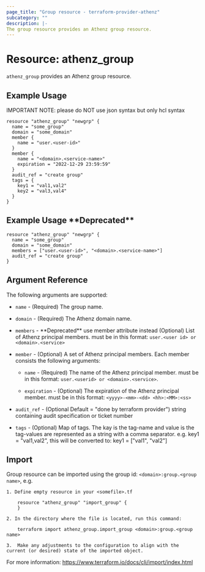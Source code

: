```yaml
---
page_title: "Group resource - terraform-provider-athenz"
subcategory: ""
description: |-
The group resource provides an Athenz group resource.
---
```


# Resource: athenz_group

`athenz_group` provides an Athenz group resource.

## Example Usage

IMPORTANT NOTE: please do NOT use json syntax but only hcl syntax

```hcl
resource "athenz_group" "newgrp" {
  name = "some_group"
  domain = "some_domain"
  member {
    name = "user.<user-id>"
  }
  member {
    name = "<domain>.<service-name>"
    expiration = "2022-12-29 23:59:59"
  }
  audit_ref = "create group"
  tags = {
    key1 = "val1,val2"
    key2 = "val3,val4"
  }
}
```

## Example Usage \*\*Deprecated**

```hcl
resource "athenz_group" "newgrp" {
  name = "some_group"
  domain = "some_domain"
  members = ["user.<user-id>", "<domain>.<service-name>"]
  audit_ref = "create group"
}
```

## Argument Reference

The following arguments are supported:

- `name` - (Required) The group name.


- `domain` - (Required) The Athenz domain name.


- `members` - \*\*Deprecated** use member attribute instead (Optional) List of Athenz principal members. must be in this format: `user.<user id> or <domain>.<service>`


- `member` - (Optional) A set of Athenz principal members. Each member consists the following arguments:

    - `name` - (Required) The name of the Athenz principal member. must be in this format: `user.<userid> or <domain>.<service>`.

    - `expiration` - (Optional) The expiration of the Athenz principal member. must be in this format: `<yyyy>-<mm>-<dd> <hh>:<MM>:<ss>`


- `audit_ref` - (Optional Default = "done by terraform provider")  string containing audit specification or ticket number

- `tags` - (Optional) Map of tags. The kay is the tag-name and value is the tag-values are represented as a string with a comma separator. e.g. key1 = "val1,val2", this will be converted to: key1 = ["val1", "val2"]

## Import
Group resource can be imported using the group id: `<domain>:group.<group name>`, e.g.

```hcl
1. Define empty resource in your <somefile>.tf

    resource "athenz_group" "import_group" {
    }

2. In the directory where the file is located, run this command:
        
    terraform import athenz_group.import_group <domain>:group.<group name> 

3.  Make any adjustments to the configuration to align with the current (or desired) state of the imported object.
```
For more information: https://www.terraform.io/docs/cli/import/index.html